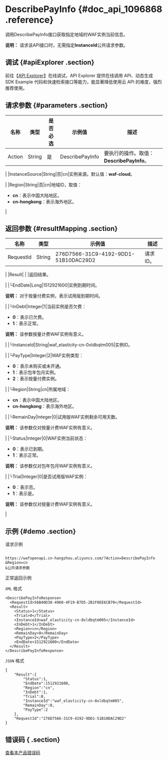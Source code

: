 # DescribePayInfo {#doc_api_1096868 .reference}

调用DescribePayInfo接口获取指定地域的WAF实例当前信息。

**说明：** 请求该API接口时，无需指定**InstanceId**公共请求参数。

## 调试 {#apiExplorer .section}

前往【[API Explorer](https://api.aliyun.com/#product=waf-openapi&api=DescribePayInfo)】在线调试，API Explorer 提供在线调用 API、动态生成 SDK Example 代码和快速检索接口等能力，能显著降低使用云 API 的难度，强烈推荐使用。

## 请求参数 {#parameters .section}

|名称|类型|是否必选|示例值|描述|
|--|--|----|---|--|
|Action|String|是|DescribePayInfo|要执行的操作。取值：**DescribePayInfo**。

 |
|InstanceSource|String|否|cn|实例来源。默认值：**waf-cloud**。

 |
|Region|String|否|cn|地域ID，取值：

 -   **cn**：表示中国大陆地区。
-   **cn-hongkong**：表示海外地区。

 |

## 返回参数 {#resultMapping .section}

|名称|类型|示例值|描述|
|--|--|---|--|
|RequestId|String|276D7566-31C9-4192-9DD1-51B10DAC29D2|请求ID。

 |
|Result| | |返回结果。

 |
|└EndDate|Long|1512921600|实例到期时间。

 **说明：** 对于按量付费实例，表示试用版到期时间。

 |
|└InDebt|Integer|1|当前实例是否欠费：

 -   **0**：表示已欠费。
-   **1**：表示正常。

 **说明：** 该参数按量计费WAF实例有意义。

 |
|└InstanceId|String|waf\_elasticity-cn-0xldbqtm005|实例ID。

 |
|└PayType|Integer|2|WAF实例类型：

 -   **0**：表示未购买或未开通。
-   **1**：表示包年包月实例。
-   **2**：表示按量付费实例。

 |
|└Region|String|cn|所属地域：

 -   **cn**：表示中国大陆地区。
-   **cn-hongkong**：表示海外地区。

 |
|└RemainDay|Integer|0|试用版WAF实例剩余可用天数。

 **说明：** 该参数仅对按量计费WAF实例有意义。

 |
|└Status|Integer|0|WAF实例当前状态：

 -   **0**：表示已到期。
-   **1**：表示正常。

 **说明：** 该参数仅对包年包月WAF实例有意义。

 |
|└Trial|Integer|0|是否试用版WAF实例：

 -   **0**：表示否。
-   **1**：表示是。

 **说明：** 该参数仅对按量计费WAF实例有意义。

 |

## 示例 {#demo .section}

请求示例

``` {#request_demo}

https://wafopenapi.cn-hangzhou.aliyuncs.com/?Action=DescribePayInfo
&Region=cn
&公共请求参数

```

正常返回示例

`XML` 格式

``` {#xml_return_success_demo}
<DescribePayInfoResponse>
  <RequestId>56B40D30-4960-4F19-B7D5-2B1F0EE6CB70</RequestId>
  <Result>
    <Status>1</Status>
    <Trial>0</Trial>
    <InstanceId>waf_elasticity-cn-0xldbqtm005</InstanceId>
    <InDebt>1</InDebt>
    <Region>cn</Region>
    <RemainDay>0</RemainDay>
    <PayType>2</PayType>
    <EndDate>1512921600</EndDate>
  </Result>
</DescribePayInfoResponse>

```

`JSON` 格式

``` {#json_return_success_demo}
{
	"Result":{
		"Status":1,
		"EndDate":1512921600,
		"Region":"cn",
		"InDebt":1,
		"Trial":0,
		"InstanceId":"waf_elasticity-cn-0xldbqtm005",
		"RemainDay":0,
		"PayType":2
	},
	"RequestId":"276D7566-31C9-4192-9DD1-51B10DAC29D2"
}
```

## 错误码 { .section}

[查看本产品错误码](https://error-center.aliyun.com/status/product/waf-openapi)

